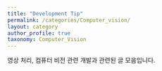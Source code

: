 ```yaml
---
title: "Development Tip"
permalink: /categories/Computer_vision/
layout: category
author_profile: true
taxonomy: Computer_Vision
---
```


영상 처리, 컴퓨터 비전 관련 개발과 관련된 글 모음입니다.